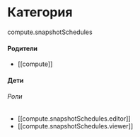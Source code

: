 # Категория

compute.snapshotSchedules


#### Родители

- [[compute]]


#### Дети

###### Роли
- [[compute.snapshotSchedules.editor]]
- [[compute.snapshotSchedules.viewer]]
